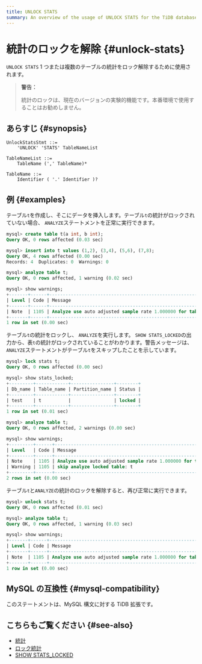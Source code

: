 ```yaml
---
title: UNLOCK STATS
summary: An overview of the usage of UNLOCK STATS for the TiDB database.
---
```


# 統計のロックを解除 {#unlock-stats}

`UNLOCK STATS` 1 つまたは複数のテーブルの統計をロック解除するために使用されます。

> **警告：**
>
> 統計のロックは、現在のバージョンの実験的機能です。本番環境で使用することはお勧めしません。

## あらすじ {#synopsis}

```ebnf+diagram
UnlockStatsStmt ::=
    'UNLOCK' 'STATS' TableNameList

TableNameList ::=
    TableName (',' TableName)*

TableName ::=
    Identifier ( '.' Identifier )?
```

## 例 {#examples}

テーブル`t`を作成し、そこにデータを挿入します。テーブル`t`の統計がロックされていない場合、 `ANALYZE`ステートメントを正常に実行できます。

```sql
mysql> create table t(a int, b int);
Query OK, 0 rows affected (0.03 sec)

mysql> insert into t values (1,2), (3,4), (5,6), (7,8);
Query OK, 4 rows affected (0.00 sec)
Records: 4  Duplicates: 0  Warnings: 0

mysql> analyze table t;
Query OK, 0 rows affected, 1 warning (0.02 sec)

mysql> show warnings;
+-------+------+-----------------------------------------------------------------+
| Level | Code | Message                                                         |
+-------+------+-----------------------------------------------------------------+
| Note  | 1105 | Analyze use auto adjusted sample rate 1.000000 for table test.t |
+-------+------+-----------------------------------------------------------------+
1 row in set (0.00 sec)
```

テーブル`t`の統計をロックし、 `ANALYZE`を実行します。 `SHOW STATS_LOCKED`の出力から、表`t`の統計がロックされていることがわかります。警告メッセージは、 `ANALYZE`ステートメントがテーブル`t`をスキップしたことを示しています。

```sql
mysql> lock stats t;
Query OK, 0 rows affected (0.00 sec)

mysql> show stats_locked;
+---------+------------+----------------+--------+
| Db_name | Table_name | Partition_name | Status |
+---------+------------+----------------+--------+
| test    | t          |                | locked |
+---------+------------+----------------+--------+
1 row in set (0.01 sec)

mysql> analyze table t;
Query OK, 0 rows affected, 2 warnings (0.00 sec)

mysql> show warnings;
+---------+------+-----------------------------------------------------------------+
| Level   | Code | Message                                                         |
+---------+------+-----------------------------------------------------------------+
| Note    | 1105 | Analyze use auto adjusted sample rate 1.000000 for table test.t |
| Warning | 1105 | skip analyze locked table: t                                    |
+---------+------+-----------------------------------------------------------------+
2 rows in set (0.00 sec)
```

テーブル`t`と`ANALYZE`の統計のロックを解除すると、再び正常に実行できます。

```sql
mysql> unlock stats t;
Query OK, 0 rows affected (0.01 sec)

mysql> analyze table t;
Query OK, 0 rows affected, 1 warning (0.03 sec)

mysql> show warnings;
+-------+------+-----------------------------------------------------------------+
| Level | Code | Message                                                         |
+-------+------+-----------------------------------------------------------------+
| Note  | 1105 | Analyze use auto adjusted sample rate 1.000000 for table test.t |
+-------+------+-----------------------------------------------------------------+
1 row in set (0.00 sec)
```

## MySQL の互換性 {#mysql-compatibility}

このステートメントは、MySQL 構文に対する TiDB 拡張です。

## こちらもご覧ください {#see-also}

-   [統計](/statistics.md#lock-statistics)
-   [ロック統計](/sql-statements/sql-statement-lock-stats.md)
-   [SHOW STATS_LOCKED](/sql-statements/sql-statement-show-stats-locked.md)

